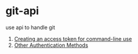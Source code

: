 git-api
=======

use api to handle git

1. [Creating an access token for command-line use](https://help.github.com/articles/creating-an-access-token-for-command-line-use/)
2. [Other Authentication Methods](https://developer.github.com/v3/auth/#basic-authentication)
